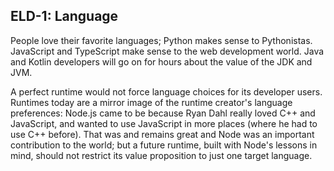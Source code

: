 
## ELD-1: Language

People love their favorite languages; Python makes sense to Pythonistas. JavaScript and TypeScript make sense to the web development world. Java and Kotlin developers will go on for hours about the value of the JDK and JVM.

A perfect runtime would not force language choices for its developer users. Runtimes today are a mirror image of the runtime creator's language preferences: Node.js came to be because Ryan Dahl really loved C++ and JavaScript, and wanted to use JavaScript in more places (where he had to use C++ before). That was and remains great and Node was an important contribution to the world; but a future runtime, built with Node's lessons in mind, should not restrict its value proposition to just one target language.
